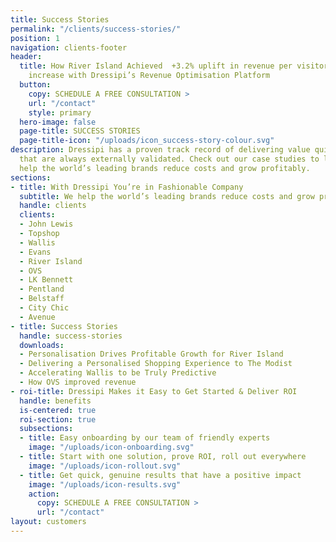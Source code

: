 ```yaml
---
title: Success Stories
permalink: "/clients/success-stories/"
position: 1
navigation: clients-footer
header:
  title: How River Island Achieved  +3.2% uplift in revenue per visitor and +20% AOV
    increase with Dressipi’s Revenue Optimisation Platform
  button:
    copy: SCHEDULE A FREE CONSULTATION >
    url: "/contact"
    style: primary
  hero-image: false
  page-title: SUCCESS STORIES
  page-title-icon: "/uploads/icon_success-story-colour.svg"
description: Dressipi has a proven track record of delivering value quickly with results
  that are always externally validated. Check out our case studies to learn how we
  help the world’s leading brands reduce costs and grow profitably.
sections:
- title: With Dressipi You’re in Fashionable Company
  subtitle: We help the world’s leading brands reduce costs and grow profitably
  handle: clients
  clients:
  - John Lewis
  - Topshop
  - Wallis
  - Evans
  - River Island
  - OVS
  - LK Bennett
  - Pentland
  - Belstaff
  - City Chic
  - Avenue
- title: Success Stories
  handle: success-stories
  downloads:
  - Personalisation Drives Profitable Growth for River Island
  - Delivering a Personalised Shopping Experience to The Modist
  - Accelerating Wallis to be Truly Predictive
  - How OVS improved revenue
- roi-title: Dressipi Makes it Easy to Get Started & Deliver ROI
  handle: benefits
  is-centered: true
  roi-section: true
  subsections:
  - title: Easy onboarding by our team of friendly experts
    image: "/uploads/icon-onboarding.svg"
  - title: Start with one solution, prove ROI, roll out everywhere
    image: "/uploads/icon-rollout.svg"
  - title: Get quick, genuine results that have a positive impact
    image: "/uploads/icon-results.svg"
    action:
      copy: SCHEDULE A FREE CONSULTATION >
      url: "/contact"
layout: customers
---
```


